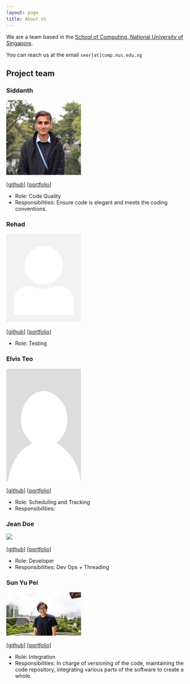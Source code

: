 ```yaml
---
layout: page
title: About Us
---
```


We are a team based in the [School of Computing, National University of Singapore](http://www.comp.nus.edu.sg).

You can reach us at the email `seer[at]comp.nus.edu.sg`

## Project team

### Siddanth

<img src="images/siddanth.png" width="200px">

[[github](https://github.com/wowsiddanth)]
[[portfolio](team/johndoe.md)]

* Role: Code Quality
* Responsibilities: Ensure code is elegant and meets the coding conventions.

### Rehad

<img src="images/rehad-a.png" width="200px">

[[github](http://github.com/rehad-a)]
[[portfolio](team/rehad-a.md)]

* Role: Testing

### Elvis Teo

<img src="images/TLChicken.png" width="200px">

[[github](http://github.com/TLChicken)]
[[portfolio](team/TLChicken.md)]

* Role: Scheduling and Tracking
* Responsibilities: 

### Jean Doe

<img src="images/johndoe.png" width="200px">

[[github](http://github.com/johndoe)]
[[portfolio](team/johndoe.md)]

* Role: Developer
* Responsibilities: Dev Ops + Threading

### Sun Yu Pei

<img src="images/syoopie.png" width="200px">

[[github](http://github.com/syoopie)]
[[portfolio](team/syoopie.md)]

* Role: Integration
* Responsibilities: In charge of versioning of the code, maintaining the code repository, integrating various parts of the software to create a whole.

